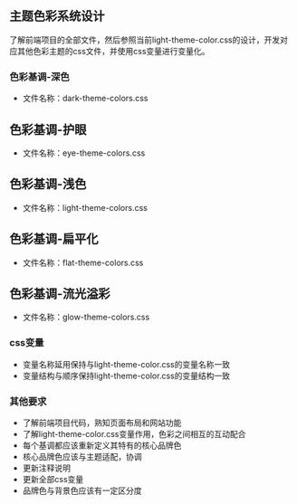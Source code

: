 ## 主题色彩系统设计
了解前端项目的全部文件，然后参照当前light-theme-color.css的设计，开发对应其他色彩主题的css文件，并使用css变量进行变量化。
### 色彩基调-深色
- 文件名称：dark-theme-colors.css
## 色彩基调-护眼
- 文件名称：eye-theme-colors.css
## 色彩基调-浅色
- 文件名称：light-theme-colors.css
## 色彩基调-扁平化
- 文件名称：flat-theme-colors.css
## 色彩基调-流光溢彩
- 文件名称：glow-theme-colors.css
### css变量

- 变量名称延用保持与light-theme-color.css的变量名称一致
- 变量结构与顺序保持light-theme-color.css的变量结构一致
### 其他要求
- 了解前端项目代码，熟知页面布局和网站功能
- 了解light-theme-color.css变量作用，色彩之间相互的互动配合
- 每个基调都应该重新定义其特有的核心品牌色
- 核心品牌色应该与主题适配，协调
- 更新注释说明
- 更新全部css变量
- 品牌色与背景色应该有一定区分度